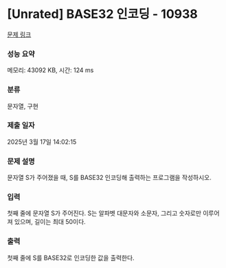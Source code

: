 # [Unrated] BASE32 인코딩 - 10938 

[문제 링크](https://www.acmicpc.net/problem/10938) 

### 성능 요약

메모리: 43092 KB, 시간: 124 ms

### 분류

문자열, 구현

### 제출 일자

2025년 3월 17일 14:02:15

### 문제 설명

<p>문자열 S가 주어졌을 때, S를 BASE32 인코딩해 출력하는 프로그램을 작성하시오.</p>

### 입력 

 <p>첫째 줄에 문자열 S가 주어진다. S는 알파벳 대문자와 소문자, 그리고 숫자로만 이루어져 있으며, 길이는 최대 50이다.</p>

### 출력 

 <p>첫째 줄에 S를 BASE32로 인코딩한 값을 출력한다.</p>

